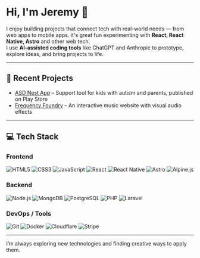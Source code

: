 # Hi, I'm Jeremy 👋

I enjoy building projects that connect tech with real-world needs — from web apps to mobile apps. it's great fun experimenting with **React, React Native, Astro** and other web tech.  
I use **AI-assisted coding tools** like ChatGPT and Anthropic to prototype, explore ideas, and bring projects to life.

---
## 🚀 Recent Projects

- [ASD Nest App](https://play.google.com/store/apps/details?id=com.jeremyxn.asdnest) – Support tool for kids with autism and parents, published on Play Store  
- [Frequency Foundry](https://www.thefrequencyfoundry.com/) – An interactive music website with visual audio effects  

---

## 💻 Tech Stack

### Frontend
![HTML5](https://img.shields.io/badge/HTML5-E34F26?style=for-the-badge&logo=html5&logoColor=white) 
![CSS3](https://img.shields.io/badge/CSS3-1572B6?style=for-the-badge&logo=css3&logoColor=white) 
![JavaScript](https://img.shields.io/badge/JavaScript-F7DF1E?style=for-the-badge&logo=javascript&logoColor=black) 
![React](https://img.shields.io/badge/React-61DAFB?style=for-the-badge&logo=react&logoColor=black) 
![React Native](https://img.shields.io/badge/React_Native-61DAFB?style=for-the-badge&logo=react&logoColor=black) 
![Astro](https://img.shields.io/badge/Astro-FF5D01?style=for-the-badge&logo=astro&logoColor=white) 
![Alpine.js](https://img.shields.io/badge/Alpine.js-8BC0D0?style=for-the-badge&logo=alpine.js&logoColor=white) 

### Backend
![Node.js](https://img.shields.io/badge/Node.js-339933?style=for-the-badge&logo=nodedotjs&logoColor=white)
![MongoDB](https://img.shields.io/badge/MongoDB-47A248?style=for-the-badge&logo=mongodb&logoColor=white)
![PostgreSQL](https://img.shields.io/badge/PostgreSQL-4169E1?style=for-the-badge&logo=postgresql&logoColor=white)
![PHP](https://img.shields.io/badge/PHP-777BB4?style=for-the-badge&logo=php&logoColor=white) 
![Laravel](https://img.shields.io/badge/Laravel-FF2D20?style=for-the-badge&logo=laravel&logoColor=white) 

### DevOps / Tools
![Git](https://img.shields.io/badge/Git-F05032?style=for-the-badge&logo=git&logoColor=white)
![Docker](https://img.shields.io/badge/Docker-2496ED?style=for-the-badge&logo=docker&logoColor=white) 
![Cloudflare](https://img.shields.io/badge/Cloudflare-F38020?style=for-the-badge&logo=cloudflare&logoColor=white) 
![Stripe](https://img.shields.io/badge/Stripe-635BFF?style=for-the-badge&logo=stripe&logoColor=white) 

---

I’m always exploring new technologies and finding creative ways to apply them.


          







